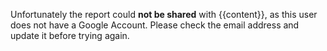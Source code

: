 Unfortunately the report could __not be shared__ with {{content}}, as this user does not have a Google Account. Please check the email address and update it before trying again.